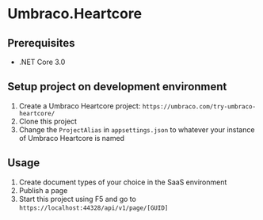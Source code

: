# Umbraco.Heartcore

## Prerequisites
* .NET Core 3.0

## Setup project on development environment

1. Create a Umbraco Heartcore project: ```https://umbraco.com/try-umbraco-heartcore/```
1. Clone this project
1. Change the ``ProjectAlias`` in ```appsettings.json``` to whatever your instance of Umbraco Heartcore is named

## Usage

1. Create document types of your choice in the SaaS environment
1. Publish a page
1. Start this project using F5 and go to ```https://localhost:44328/api/v1/page/[GUID]```
